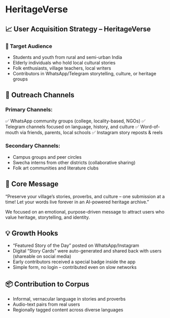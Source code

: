# HeritageVerse



## 📈 User Acquisition Strategy – HeritageVerse

### 🎯 Target Audience

- Students and youth from rural and semi-urban India
- Elderly individuals who hold local cultural stories
- Folk enthusiasts, village teachers, local writers
- Contributors in WhatsApp/Telegram storytelling, culture, or heritage groups

## 📢 Outreach Channels

### Primary Channels:
✅ WhatsApp community groups (college, locality-based, NGOs)
✅ Telegram channels focused on language, history, and culture
✅ Word-of-mouth via friends, parents, local schools
✅ Instagram story reposts & reels

### Secondary Channels:
- Campus groups and peer circles
- Swecha interns from other districts (collaborative sharing)
- Folk art communities and literature clubs

## 🧠 Core Message

“Preserve your village’s stories, proverbs, and culture – one submission at a time! Let your words live forever in an AI-powered heritage archive.”

We focused on an emotional, purpose-driven message to attract users who value heritage, storytelling, and identity.

## 💡 Growth Hooks

- “Featured Story of the Day” posted on WhatsApp/Instagram
- Digital “Story Cards” were auto-generated and shared back with users (shareable on social media)
- Early contributors received a special badge inside the app
- Simple form, no login – contributed even on slow networks

## 📦 Contribution to Corpus

- Informal, vernacular language in stories and proverbs
- Audio-text pairs from real users
- Regionally tagged content across diverse languages

